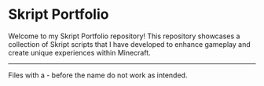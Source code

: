 # Skript Portfolio
Welcome to my Skript Portfolio repository! This repository showcases a collection of Skript scripts that I have developed to enhance gameplay and create unique experiences within Minecraft.

----
Files with a - before the name do not work as intended.
